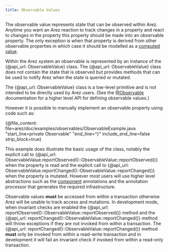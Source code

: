 ```yaml
---
title: Observable Values
---
```


The observable value represents state that can be observed within Arez. Anytime you want an Arez reaction
to track changes in a property and react to changes in the property this property should be made into
an observable property. The only exception is when that property is derived from other observable properties
in which case it should be modelled as a [computed value](computed_values.md).

Within the Arez system an observable is represented by an instance of the {@api_url: ObservableValue} class. The
{@api_url: ObservableValue} class does not contain the state that is observed but provides methods that can be
used to notify Arez when the state is queried or mutated.

The {@api_url: ObservableValue} class is a low-level primitive and is not intended to be directly used by Arez users.
(See the [@Observable](at_observable.md) documentation for a higher level API for defining observable values.)

However it is possible to manually implement an observable property using code such as:

{@file_content: file=arez/doc/examples/observables/ObservableExample.java "start_line=private Observable" "end_line=^}" include_end_line=false strip_block=true}

This example does illustrate the basic usage of the class, notably the explicit call to
{@api_url: ObservableValue.reportObserved()::ObservableValue::reportObserved()} when the property is read and the explicit call to
{@api_url: ObservableValue.reportChanged()::ObservableValue::reportChanged()} when the property is mutated. However most
users will use higher level abstractions such as the [component](components.md) annotations and the annotation
processor that generates the required infrastructure.

Observable values **must** be accessed from within a transaction otherwise Arez will be unable to track access
and mutations. In development mode, when invariant checks are enabled the {@api_url: reportObserved()::ObservableValue::reportObserved()}
method and the {@api_url: reportChanged()::ObservableValue::reportChanged()} method will throw exceptions if they
are not invoked from within a transaction. The {@api_url: reportChanged()::ObservableValue::reportChanged()} method
**must** only be invoked from within a read-write transaction and in development it will fail an invariant check if
invoked from within a read-only transaction.
